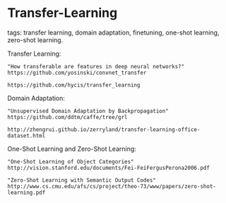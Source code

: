 # Transfer-Learning
tags: transfer learning, domain adaptation, finetuning, one-shot learning, zero-shot learning.

Transfer Learning:
~~~
"How transferable are features in deep neural networks?"
https://github.com/yosinski/convnet_transfer

https://github.com/hycis/transfer_learning
~~~

Domain Adaptation:
~~~
"Unsupervised Domain Adaptation by Backpropagation"
https://github.com/ddtm/caffe/tree/grl

http://zhengrui.github.io/zerryland/transfer-learning-office-dataset.html
~~~

One-Shot Learning and Zero-Shot Learning:
~~~
"One-Shot Learning of Object Categories"
http://vision.stanford.edu/documents/Fei-FeiFergusPerona2006.pdf

"Zero-Shot Learning with Semantic Output Codes"
http://www.cs.cmu.edu/afs/cs/project/theo-73/www/papers/zero-shot-learning.pdf
~~~

